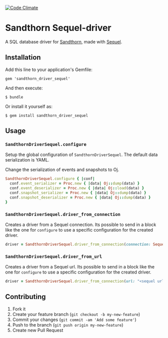 [![Code Climate](https://codeclimate.com/github/Sandthorn/sandthorn_driver_sequel.png)](https://codeclimate.com/github/Sandthorn/sandthorn_driver_sequel)

# Sandthorn Sequel-driver

A SQL database driver for [Sandthorn](https://github.com/Sandthorn/sandthorn), made with [Sequel](http://sequel.jeremyevans.net/).

## Installation

Add this line to your application's Gemfile:

    gem 'sandthorn_driver_sequel'

And then execute:

    $ bundle

Or install it yourself as:

    $ gem install sandthorn_driver_sequel

## Usage

### `SandthornDriverSequel.configure`

Setup the global configuration of `SandthornDriverSequel`. The default data serialization is YAML.

Change the serialization of events and snapshots to Oj.

```ruby
SandthornDriverSequel.configure { |conf|
  conf.event_serializer = Proc.new { |data| Oj::dump(data) }
  conf.event_deserializer = Proc.new { |data| Oj::load(data) }
  conf.snapshot_serializer = Proc.new { |data| Oj::dump(data) }
  conf.snapshot_deserializer = Proc.new { |data| Oj::dump(data) }
}
```

### `SandthornDriverSequel.driver_from_connection`

Creates a driver from a Sequel connection. Its possible to send in a block like the one for `configure` to use a specific configuration for the created driver.

```ruby
driver = SandthornDriverSequel.driver_from_connection(connection: Sequel.sqlite)
```

### `SandthornDriverSequel.driver_from_url`

Creates a driver from a Sequel url. Its possible to send in a block like the one for `configure` to use a specific configuration for the created driver.

```ruby
driver = SandthornDriverSequel.driver_from_connection(url: "<sequel url string>")
```

## Contributing

1. Fork it
2. Create your feature branch (`git checkout -b my-new-feature`)
3. Commit your changes (`git commit -am 'Add some feature'`)
4. Push to the branch (`git push origin my-new-feature`)
5. Create new Pull Request
